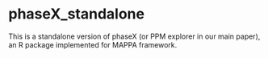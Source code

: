 # phaseX_standalone

This is a standalone version of phaseX (or PPM explorer in our main paper), an R package implemented for MAPPA framework.
